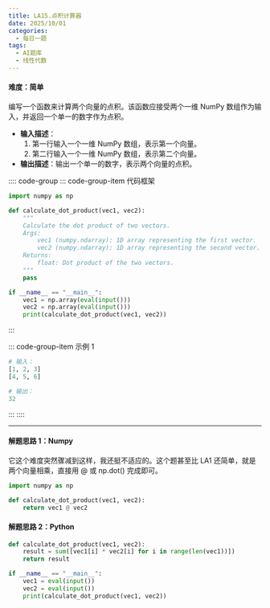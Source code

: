 ```yaml
---
title: LA15.点积计算器
date: 2025/10/01
categories:
  - 每日一题
tags:
  - AI题库
  - 线性代数
---
```


#### 难度：简单

编写一个函数来计算两个向量的点积。该函数应接受两个一维 NumPy 数组作为输入，并返回一个单一的数字作为点积。

- **输入描述**：
  1. 第一行输入一个一维 NumPy 数组，表示第一个向量。
  2. 第二行输入一个一维 NumPy 数组，表示第二个向量。
- **输出描述**：输出一个单一的数字，表示两个向量的点积。

:::: code-group
::: code-group-item 代码框架

```py
import numpy as np

def calculate_dot_product(vec1, vec2):
    """
    Calculate the dot product of two vectors.
    Args:
        vec1 (numpy.ndarray): 1D array representing the first vector.
        vec2 (numpy.ndarray): 1D array representing the second vector.
    Returns:
        float: Dot product of the two vectors.
    """
    pass

if __name__ == "__main__":
    vec1 = np.array(eval(input()))
    vec2 = np.array(eval(input()))
    print(calculate_dot_product(vec1, vec2))
```

:::

::: code-group-item 示例 1

```py
# 输入：
[1, 2, 3]
[4, 5, 6]

# 输出：
32
```

:::
::::

---

#### 解题思路 1：Numpy

它这个难度突然骤减到这样，我还挺不适应的。这个题甚至比 LA1 还简单，就是两个向量相乘，直接用 @ 或 np.dot() 完成即可。

```py
import numpy as np

def calculate_dot_product(vec1, vec2):
    return vec1 @ vec2
```

#### 解题思路 2：Python

```py
def calculate_dot_product(vec1, vec2):
    result = sum([vec1[i] * vec2[i] for i in range(len(vec1))])
    return result

if __name__ == "__main__":
    vec1 = eval(input())
    vec2 = eval(input())
    print(calculate_dot_product(vec1, vec2))
```

